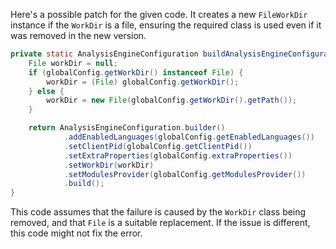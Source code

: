 Here's a possible patch for the given code. It creates a new `FileWorkDir` instance if the `WorkDir` is a file, ensuring the required class is used even if it was removed in the new version.

```java
private static AnalysisEngineConfiguration buildAnalysisEngineConfiguration() {
    File workDir = null;
    if (globalConfig.getWorkDir() instanceof File) {
        workDir = (File) globalConfig.getWorkDir();
    } else {
        workDir = new File(globalConfig.getWorkDir().getPath());
    }

    return AnalysisEngineConfiguration.builder()
            .addEnabledLanguages(globalConfig.getEnabledLanguages())
            .setClientPid(globalConfig.getClientPid())
            .setExtraProperties(globalConfig.extraProperties())
            .setWorkDir(workDir)
            .setModulesProvider(globalConfig.getModulesProvider())
            .build();
}
```

This code assumes that the failure is caused by the `WorkDir` class being removed, and that `File` is a suitable replacement. If the issue is different, this code might not fix the error.